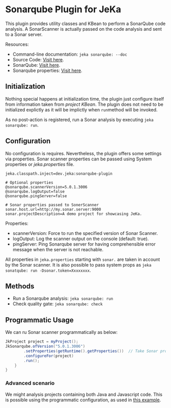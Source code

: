 # Sonarqube Plugin for JeKa

This plugin provides utility classes and KBean to perform a SonarQube code analysis.
A SonarScanner is actually passed on the code analysis and sent to a Sonar server.

Resources:
  - Command-line documentation: `jeka sonarqube: --doc`
  - Source Code: [Visit here](src/dev/jeka/plugins/sonarqube/SonarqubeKBean.java).
  - SonarQube: [Visit here](https://www.sonarsource.com/fr/products/sonarqube/).
  - Sonarqube properties: [Visit here](https://docs.sonarsource.com/sonarqube-server/10.6/analyzing-source-code/analysis-parameters/).

## Initialization

Nothing special happens at initialization time, the plugin just configure itself from information taken from 
*project KBean*. The plugin does not need to be initialized explictly as it will be implictly when `run`method 
will be invoked.

As no post-action is registered, run a Sonar analysis by  executing `jeka sonarqube: run`.

## Configuration

No configuration is requires. Nevertheless, the plugin offers some settings via properties. 
Sonar scanner properties can be passed using System properties or *jeka.properties* file.

```properties
jeka.classpath.inject=dev.jeka:sonarqube-plugin

# Optional properties
@sonarqube.scannerVersion=5.0.1.3006
@sonarqube.logOutput=false
@sonarqube.pingServer=false

# Sonar properties passed to SonerScanner
sonar.host.url=http://my.sonar.server:9000
sonar.projectDescription=A demo project for showcasing JeKa.
```

Properties:
  - scannerVersion: Force to run the specified version of Sonar Scanner.
  - logOutput: Log the scanner output on the console  (default: true).
  - pingServer: Ping Sonarqube server for having comprehensible error message when the server is not reachable.

All properties in `jeka.properties` starting with `sonar.` are taken in account by the Sonar scanner.
It is also possible to pass system props as `jeka sonatqube: run -Dsonar.token=Xxxxxxxx`.

## Methods

- Run a Sonarqube analysis: `jeka sonarqube: run`
- Check quality gate: `jeka sonarqube: check`

## Programmatic Usage

We can ru Sonar scanner programmatically as below:

```java
JkProject project = myProject();
JkSonarqube.ofVersion("5.0.1.3006")
        .setProperties(getRuntime().getProperties())  // Take Sonar properties from local.properties and System.getProperties()
        .configureFor(project)
        .run();
    }
}
```

### Advanced scenario

We might analysis projects containing both Java and Javascript code. 
This is possible using the programmatic configuration, as used in [this example](https://github.com/jeka-dev/demo-build-templates/blob/b0b3940068bc96a02c9f4e2e46766355466b1df4/jeka-src/dev/jeka/demo/templates/SpringBootTemplateBuild.java#L109).
